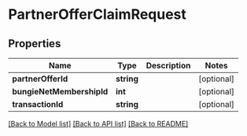 # PartnerOfferClaimRequest

## Properties
Name | Type | Description | Notes
------------ | ------------- | ------------- | -------------
**partnerOfferId** | **string** |  | [optional] 
**bungieNetMembershipId** | **int** |  | [optional] 
**transactionId** | **string** |  | [optional] 

[[Back to Model list]](../README.md#documentation-for-models) [[Back to API list]](../README.md#documentation-for-api-endpoints) [[Back to README]](../README.md)


